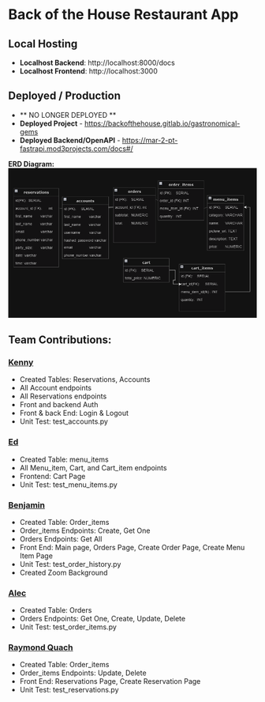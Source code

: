 # Back of the House Restaurant App

## Local Hosting
- **Localhost Backend**: http://localhost:8000/docs
- **Localhost Frontend**: http://localhost:3000

## Deployed / Production
- ** NO LONGER DEPLOYED **
- **Deployed Project** - https://backofthehouse.gitlab.io/gastronomical-gems
- **Deployed Backend/OpenAPI** - https://mar-2-pt-fastrapi.mod3projects.com/docs#/

**ERD Diagram:** ![ERD](ERDforReadme.png)

## Team Contributions:
### [Kenny](https://gitlab.com/kenny.phung12)
- Created Tables: Reservations, Accounts
- All Account endpoints
- All Reservations endpoints
- Front and backend Auth
- Front & back End: Login & Logout
- Unit Test: test_accounts.py

### [Ed](https://gitlab.com/eleet94)
- Created Table: menu_items
- All Menu_item, Cart, and Cart_item endpoints
- Frontend: Cart Page
- Unit Test: test_menu_items.py

### [Benjamin](https://gitlab.com/benjaminostler)
- Created Table: Order_items
- Order_items Endpoints: Create, Get One
- Orders Endpoints: Get All
- Front End: Main page, Orders Page, Create Order Page, Create Menu Item Page
- Unit Test: test_order_history.py
- Created Zoom Background

### [Alec]()
- Created Table: Orders
- Orders Endpoints: Get One, Create, Update, Delete
- Unit Test: test_order_items.py

### [Raymond Quach](https://gitlab.com/Rayblah)
- Created Table: Order_items
- Order_items Endpoints: Update, Delete
- Front End: Reservations Page, Create Reservation Page
- Unit Test: test_reservations.py
